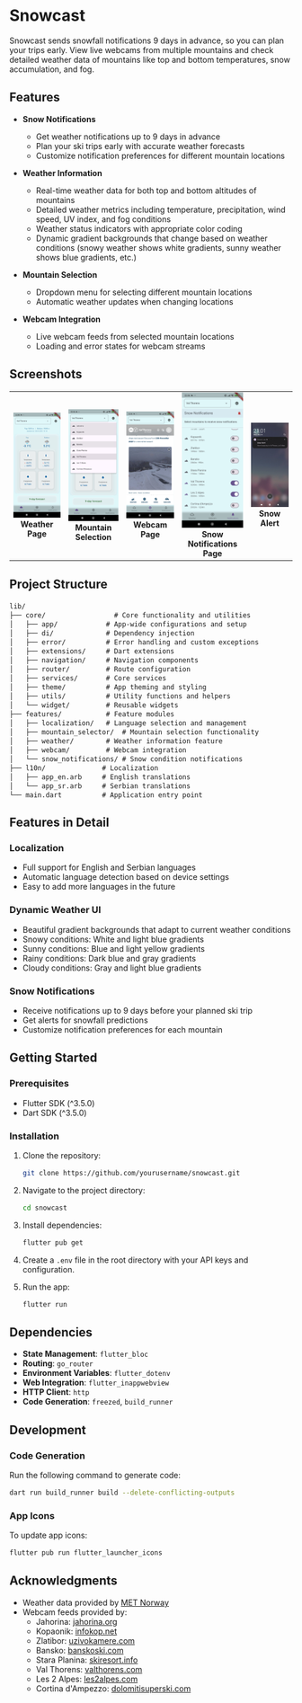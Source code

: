 # Snowcast

Snowcast sends snowfall notifications 9 days in advance, so you can plan your trips early. View live webcams from multiple mountains and check detailed weather data of mountains like top and bottom temperatures, snow accumulation, and fog.

## Features

- **Snow Notifications**
  - Get weather notifications up to 9 days in advance
  - Plan your ski trips early with accurate weather forecasts
  - Customize notification preferences for different mountain locations

- **Weather Information**
  - Real-time weather data for both top and bottom altitudes of mountains
  - Detailed weather metrics including temperature, precipitation, wind speed, UV index, and fog conditions
  - Weather status indicators with appropriate color coding
  - Dynamic gradient backgrounds that change based on weather conditions (snowy weather shows white gradients, sunny weather shows blue gradients, etc.)

- **Mountain Selection**
  - Dropdown menu for selecting different mountain locations
  - Automatic weather updates when changing locations

- **Webcam Integration**
  - Live webcam feeds from selected mountain locations
  - Loading and error states for webcam streams

## Screenshots
<table>
  <tr>
    <td align="center">
      <img src="assets/screenshots/weather_page.jpg" alt="Weather Page" width="200"/>
      <br>
      <b>Weather Page</b>
    </td>
    <td align="center">
      <img src="assets/screenshots/mountain_selection.jpg" alt="Mountain Selection" width="200"/>
      <br>
      <b>Mountain Selection</b>
    </td>
    <td align="center">
      <img src="assets/screenshots/webcam_page.jpg" alt="Webcam Page" width="200"/>
      <br>
      <b>Webcam Page</b>
    </td>
    <td align="center">
      <img src="assets/screenshots/snow_notifications_page.jpg" alt="Snow Notifications Page" width="200"/>
      <br>
      <b>Snow Notifications Page</b>
    </td>
    <td align="center">
      <img src="assets/screenshots/snow_alert.jpg" alt="Snow Alert" width="200"/>
      <br>
      <b>Snow Alert</b>
    </td>
  </tr>
</table>

## Project Structure

```
lib/
├── core/                 # Core functionality and utilities
│   ├── app/            # App-wide configurations and setup
│   ├── di/             # Dependency injection
│   ├── error/          # Error handling and custom exceptions
│   ├── extensions/     # Dart extensions
│   ├── navigation/     # Navigation components
│   ├── router/         # Route configuration
│   ├── services/       # Core services
│   ├── theme/          # App theming and styling
│   ├── utils/          # Utility functions and helpers
│   └── widget/         # Reusable widgets
├── features/           # Feature modules
│   ├── localization/   # Language selection and management
│   ├── mountain_selector/  # Mountain selection functionality
│   ├── weather/        # Weather information feature
│   ├── webcam/         # Webcam integration
│   └── snow_notifications/ # Snow condition notifications
├── l10n/              # Localization
│   ├── app_en.arb     # English translations
│   └── app_sr.arb     # Serbian translations
└── main.dart          # Application entry point
```

## Features in Detail

### Localization
- Full support for English and Serbian languages
- Automatic language detection based on device settings
- Easy to add more languages in the future

### Dynamic Weather UI
- Beautiful gradient backgrounds that adapt to current weather conditions
- Snowy conditions: White and light blue gradients
- Sunny conditions: Blue and light yellow gradients
- Rainy conditions: Dark blue and gray gradients
- Cloudy conditions: Gray and light blue gradients

### Snow Notifications
- Receive notifications up to 9 days before your planned ski trip
- Get alerts for snowfall predictions
- Customize notification preferences for each mountain

## Getting Started

### Prerequisites

- Flutter SDK (^3.5.0)
- Dart SDK (^3.5.0)

### Installation

1. Clone the repository:
   ```bash
   git clone https://github.com/yourusername/snowcast.git
   ```

2. Navigate to the project directory:
   ```bash
   cd snowcast
   ```

3. Install dependencies:
   ```bash
   flutter pub get
   ```

4. Create a `.env` file in the root directory with your API keys and configuration.

5. Run the app:
   ```bash
   flutter run
   ```

## Dependencies

- **State Management**: `flutter_bloc`
- **Routing**: `go_router`
- **Environment Variables**: `flutter_dotenv`
- **Web Integration**: `flutter_inappwebview`
- **HTTP Client**: `http`
- **Code Generation**: `freezed`, `build_runner`

## Development

### Code Generation

Run the following command to generate code:
```bash
dart run build_runner build --delete-conflicting-outputs
```

### App Icons

To update app icons:
```bash
flutter pub run flutter_launcher_icons
```

## Acknowledgments

- Weather data provided by [MET Norway](https://api.met.no/)
- Webcam feeds provided by:
  - Jahorina: [jahorina.org](https://www.jahorina.org)
  - Kopaonik: [infokop.net](https://m.infokop.net)
  - Zlatibor: [uzivokamere.com](https://uzivokamere.com)
  - Bansko: [banskoski.com](https://www.banskoski.com)
  - Stara Planina: [skiresort.info](https://www.skiresort.info)
  - Val Thorens: [valthorens.com](https://www.valthorens.com)
  - Les 2 Alpes: [les2alpes.com](https://www.les2alpes.com)
  - Cortina d'Ampezzo: [dolomitisuperski.com](https://www.dolomitisuperski.com)
